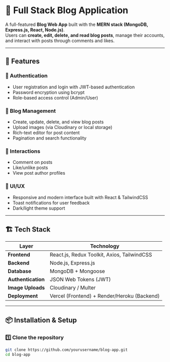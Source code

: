 # 📝 Full Stack Blog Application

A full-featured **Blog Web App** built with the **MERN stack (MongoDB, Express.js, React, Node.js)**.  
Users can **create, edit, delete, and read blog posts**, manage their accounts, and interact with posts through comments and likes.

---

## 🚀 Features

### 👤 Authentication
- User registration and login with JWT-based authentication  
- Password encryption using bcrypt  
- Role-based access control (Admin/User)

### 📰 Blog Management
- Create, update, delete, and view blog posts  
- Upload images (via Cloudinary or local storage)  
- Rich-text editor for post content  
- Pagination and search functionality  

### 💬 Interactions
- Comment on posts  
- Like/unlike posts  
- View post author profiles  

### 🎨 UI/UX
- Responsive and modern interface built with React & TailwindCSS  
- Toast notifications for user feedback  
- Dark/light theme support  

---

## 🏗️ Tech Stack

| Layer | Technology |
|--------|-------------|
| **Frontend** | React.js, Redux Toolkit, Axios, TailwindCSS |
| **Backend** | Node.js, Express.js |
| **Database** | MongoDB + Mongoose |
| **Authentication** | JSON Web Tokens (JWT) |
| **Image Uploads** | Cloudinary / Multer |
| **Deployment** | Vercel (Frontend) + Render/Heroku (Backend) |

---

## 📦 Installation & Setup

### 1️⃣ Clone the repository
```bash
git clone https://github.com/yourusername/blog-app.git
cd blog-app

